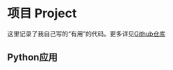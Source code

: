 # 项目 Project
这里记录了我自己写的“有用”的代码。更多详见[Github仓库](https://github.com/faithleysath?tab=repositories)

## Python应用